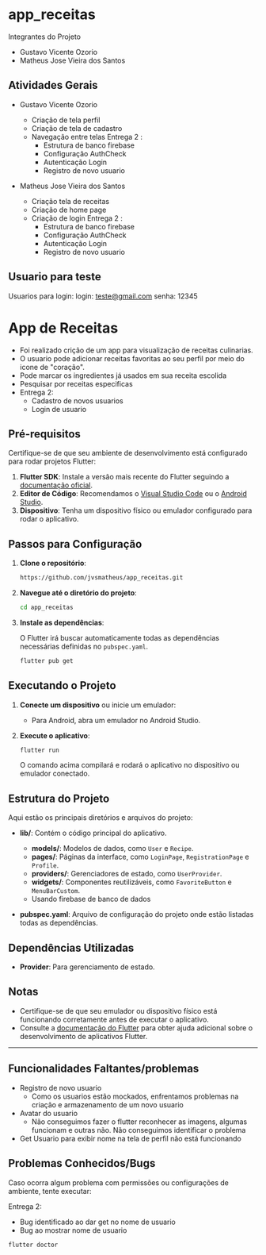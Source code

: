 # app_receitas

Integrantes do Projeto
- Gustavo Vicente Ozorio
- Matheus Jose Vieira dos Santos

## Atividades Gerais
- Gustavo Vicente Ozorio
  - Criação de tela perfil
  - Criação de tela de cadastro
  - Navegação entre telas
    Entrega 2 :
    - Estrutura de banco firebase
    - Configuração AuthCheck
    - Autenticação Login
    - Registro de novo usuario
 
- Matheus Jose Vieira dos Santos
    - Criação tela de receitas
    - Criação de home page
    - Criação de login
      Entrega 2 :
      - Estrutura de banco firebase
      - Configuração AuthCheck
      - Autenticação Login
      - Registro de novo usuario
      
## Usuario para teste
Usuarios para login:
login: teste@gmail.com
senha: 12345



# App de Receitas

- Foi realizado crição de um app para visualização de receitas culinarias. 
- O usuario pode adicionar receitas favoritas ao seu perfil por meio do icone de "coração".
- Pode marcar os ingredientes já usados em sua receita escolida
- Pesquisar por receitas especificas
- Entrega 2:
  - Cadastro de novos usuarios
  - Login de usuario

## Pré-requisitos

Certifique-se de que seu ambiente de desenvolvimento está configurado para rodar projetos Flutter:

1. **Flutter SDK**: Instale a versão mais recente do Flutter seguindo a [documentação oficial](https://flutter.dev/docs/get-started/install).
2. **Editor de Código**: Recomendamos o [Visual Studio Code](https://code.visualstudio.com/) ou o [Android Studio](https://developer.android.com/studio).
3. **Dispositivo**: Tenha um dispositivo físico ou emulador configurado para rodar o aplicativo.

## Passos para Configuração

1. **Clone o repositório**:

    ```bash
   https://github.com/jvsmatheus/app_receitas.git
    ```

2. **Navegue até o diretório do projeto**:

    ```bash
    cd app_receitas
    ```

3. **Instale as dependências**:

    O Flutter irá buscar automaticamente todas as dependências necessárias definidas no `pubspec.yaml`.

    ```bash
    flutter pub get
    ```

## Executando o Projeto

1. **Conecte um dispositivo** ou inicie um emulador:
    - Para Android, abra um emulador no Android Studio.
      
2. **Execute o aplicativo**:

    ```bash
    flutter run
    ```

    O comando acima compilará e rodará o aplicativo no dispositivo ou emulador conectado.

## Estrutura do Projeto

Aqui estão os principais diretórios e arquivos do projeto:

- **lib/**: Contém o código principal do aplicativo.
  - **models/**: Modelos de dados, como `User` e `Recipe`.
  - **pages/**: Páginas da interface, como `LoginPage`, `RegistrationPage` e `Profile`.
  - **providers/**: Gerenciadores de estado, como `UserProvider`.
  - **widgets/**: Componentes reutilizáveis, como `FavoriteButton` e `MenuBarCustom`.
  - Usando firebase de banco de dados

- **pubspec.yaml**: Arquivo de configuração do projeto onde estão listadas todas as dependências.

## Dependências Utilizadas

- **Provider**: Para gerenciamento de estado.

## Notas

- Certifique-se de que seu emulador ou dispositivo físico está funcionando corretamente antes de executar o aplicativo.
- Consulte a [documentação do Flutter](https://flutter.dev/docs) para obter ajuda adicional sobre o desenvolvimento de aplicativos Flutter.

---
## Funcionalidades Faltantes/problemas
- Registro de novo usuario
    - Como os usuarios estão mockados, enfrentamos problemas na criação e armazenamento de um novo usuario
- Avatar do usuario
    - Não conseguimos fazer o flutter reconhecer as imagens, algumas funcionam e outras não. Não conseguimos identificar o problema
- Get Usuario para exibir nome na tela de perfil não está funcionando

## Problemas Conhecidos/Bugs

Caso ocorra algum problema com permissões ou configurações de ambiente, tente executar:

Entrega 2:
  - Bug identificado ao dar get no nome de usuario
  - Bug ao mostrar nome de usuario
```bash
flutter doctor

